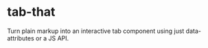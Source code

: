 tab-that
========

Turn plain markup into an interactive tab component using just data-attributes or a JS API.
